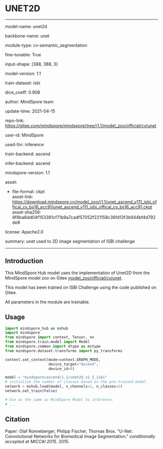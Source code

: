 # UNET2D

---

model-name: unet2d

backbone-name: unet

module-type: cv-semantic_segmentation

fine-tunable: True

input-shape: [388, 388, 3]

model-version: 1.1

train-dataset: isbi

dice_coeff: 0.908

author: MindSpore team

update-time: 2021-04-15

repo-link: <https://gitee.com/mindspore/mindspore/tree/r1.1/model_zoo/official/cv/unet>

user-id: MindSpore

used-for: inference

train-backend: ascend

infer-backend: ascend

mindspore-version: 1.1

asset:

  -
    file-format: ckpt  
    asset-link: <https://download.mindspore.cn/model_zoo/r1.1/unet_ascend_v111_isbi_offical_cv_bs16_acc91/unet_ascend_v111_isbi_offical_cv_bs16_acc91.ckpt>
    asset-sha256: 8f8ba6dd04f153391cf71b9a7cadf57052f221158c36fd13f3b944bf4d792de8

license: Apache2.0

summary: unet used to 2D image segmentation of ISBI challenge

---

## Introduction

This MindSpore Hub model uses the implementation of Unet2D from the MindSpore model zoo on Gitee [model_zoo/official/cv/unet](https://gitee.com/mindspore/mindspore/blob/r1.1/model_zoo/official/cv/unet/README.md).

This model has been trained on ISBI Challenge using the code published on Gitee.

All parameters in the module are trainable.

## Usage

```python
import mindspore_hub as mshub
import mindspore
from mindspore import context, Tensor, nn
from mindspore.train.model import Model
from mindspore.common import dtype as mstype
from mindspore.dataset.transforms import py_transforms

context.set_context(mode=context.GRAPH_MODE,
                    device_target="Ascend",
                    device_id=0)

model = "mindspore/ascend/1.1/unet2d_v1.1_isbi"
# initialize the number of classes based on the pre-trained model
network = mshub.load(model, n_channels=1, n_classes=2)
network.set_train(False)

# Use as the same as MindSpore Model to inference.
# ...
```

## Citation

Paper: Olaf Ronneberger, Philipp Fischer, Thomas Brox. "U-Net: Convolutional Networks for Biomedical Image Segmentation." *conditionally accepted at MICCAI 2015*. 2015.
